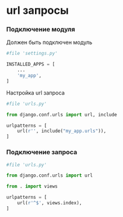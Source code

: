 # url запросы

### Подключение модуля

Должен быть подключен модуль
```python
#file 'settings.py'

INSTALLED_APPS = [
    ...
    'my_app',
]
```

Настройка url запроса
```python
#file 'urls.py'

from django.conf.urls import url, include

urlpatterns = [
    url(r'', include("my_app.urls")),
]
```

### Подключение запроса
```python
#file 'urls.py'

from django.conf.urls import url

from . import views

urlpatterns = [
    url(r'^$', views.index),
]
